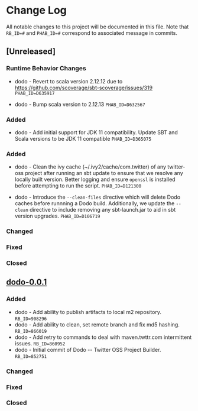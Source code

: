 # Change Log
All notable changes to this project will be documented in this file. Note that ``RB_ID=#`` and ``PHAB_ID=#`` correspond to associated message in commits.

## [Unreleased]

### Runtime Behavior Changes

* dodo - Revert to scala version 2.12.12 due to https://github.com/scoverage/sbt-scoverage/issues/319
  ``PHAB_ID=D635917``

* dodo - Bump scala version to 2.12.13 ``PHAB_ID=D632567``

### Added 
* dodo - Add initial support for JDK 11 compatibility. 
  Update SBT and Scala versions to be JDK 11 compatible
  ``PHAB_ID=D365075``

### Added

* dodo - Clean the ivy cache (~/.ivy2/cache/com.twitter) of any twitter-oss
  project after running an sbt update to ensure that we resolve any locally
  built version. Better logging and ensure `openssl` is installed before 
  attempting to run the script. ``PHAB_ID=D121300``

* dodo - Introduce the `--clean-files` directive which will delete Dodo caches before 
  runnning a Dodo build. Additionally, we update the `--clean` directive to include removing 
  any sbt-launch.jar to aid in sbt version upgrades. ``PHAB_ID=D106719``

### Changed

### Fixed

### Closed

## [dodo-0.0.1](#)

### Added

* dodo - Add ability to publish artifacts to local m2 repository. ``RB_ID=908296``
* dodo - Add ability to clean, set remote branch and fix md5 hashing. ``RB_ID=866019``
* dodo - Add retry to commands to deal with maven.twttr.com intermittent issues. ``RB_ID=860952``
* dodo - Initial commit of Dodo -- Twitter OSS Project Builder. ``RB_ID=852751``

### Changed

### Fixed

### Closed
